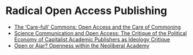 # Radical Open Access Publishing

- [The ‘Care-full’ Commons: Open Access and the Care of Commoning](https://scholarlyskywritings.wordpress.com/2018/06/27/the-care-full-commons-open-access-and-the-care-of-commoning/)
- [Science Communication and Open Access: The Critique of the Political Economy of Capitalist Academic Publishers as Ideology Critique](https://www.triple-c.at/index.php/tripleC/article/view/1183)
- [Open or Ajar? Openness within the Neoliberal Academy](https://www.preprints.org/manuscript/202001.0240/v1)
